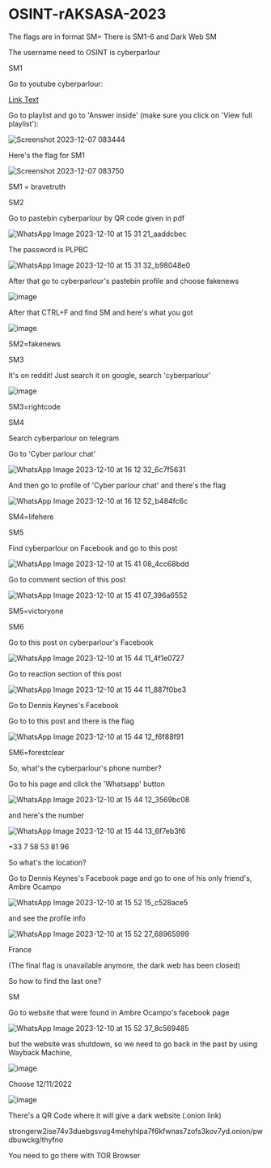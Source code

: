 # OSINT-rAKSASA-2023

The flags are in format SM<number>=
There is SM1-6 and Dark Web SM

The username need to OSINT is cyberparlour

SM1

Go to youtube cyberparlour:

[Link Text](https://www.youtube.com/@cyberparlour/videos)

Go to playlist and go to 'Answer inside' (make sure you click on 'View full playlist'):

![Screenshot 2023-12-07 083444](https://github.com/ZubayrYayYay/OSINT-rAKSASA-2023/assets/125542852/6027f03c-42c3-4399-a662-673f61e90610)

Here's the flag for SM1

![Screenshot 2023-12-07 083750](https://github.com/ZubayrYayYay/OSINT-rAKSASA-2023/assets/125542852/e3797b04-776d-496a-abe9-494aeeee2ce1)

SM1 = bravetruth

SM2

Go to pastebin cyberparlour by QR code given in pdf 

![WhatsApp Image 2023-12-10 at 15 31 21_aaddcbec](https://github.com/ZubayrYayYay/OSINT-rAKSASA-2023/assets/125542852/488883ff-08db-46c1-807f-7d21d1e623d1)

The password is PLPBC

![WhatsApp Image 2023-12-10 at 15 31 32_b98048e0](https://github.com/ZubayrYayYay/OSINT-rAKSASA-2023/assets/125542852/fb944030-fddf-48e1-a15c-28a00ff0ab26)

After that go to cyberparlour's pastebin profile and choose fakenews

![image](https://github.com/ZubayrYayYay/OSINT-rAKSASA-2023/assets/125542852/b5e03014-d25d-4b92-a35b-3a429608770b)

After that CTRL+F and find SM and here's what you got

![image](https://github.com/ZubayrYayYay/OSINT-rAKSASA-2023/assets/125542852/95684772-e58c-4ad5-948b-9cb6ee8fe838)

SM2=fakenews

SM3

It's on reddit!
Just search it on google, search 'cyberparlour'

![image](https://github.com/ZubayrYayYay/OSINT-rAKSASA-2023/assets/125542852/f9b0d755-f89a-48d2-a83e-23c30b37583f)

SM3=rightcode

SM4

Search cyberparlour on telegram

Go to 'Cyber parlour chat'

![WhatsApp Image 2023-12-10 at 16 12 32_6c7f5631](https://github.com/ZubayrYayYay/OSINT-rAKSASA-2023/assets/125542852/03eaab72-187a-4093-9a7d-7d08984d6387)

And then go to profile of 'Cyber parlour chat' and there's the flag

![WhatsApp Image 2023-12-10 at 16 12 52_b484fc6c](https://github.com/ZubayrYayYay/OSINT-rAKSASA-2023/assets/125542852/46340491-a659-4292-b238-12333ab22f53)

SM4=lifehere

SM5

Find cyberparlour on Facebook and go to this post

![WhatsApp Image 2023-12-10 at 15 41 08_4cc68bdd](https://github.com/ZubayrYayYay/OSINT-rAKSASA-2023/assets/125542852/147fecce-d3b6-4578-8f7a-02ea7df783b8)

Go to comment section of this post

![WhatsApp Image 2023-12-10 at 15 41 07_396a6552](https://github.com/ZubayrYayYay/OSINT-rAKSASA-2023/assets/125542852/a280dc3a-8c96-40cb-836a-b029be5ea332)

SM5=victoryone

SM6

Go to this post on cyberparlour's Facebook

![WhatsApp Image 2023-12-10 at 15 44 11_4f1e0727](https://github.com/ZubayrYayYay/OSINT-rAKSASA-2023/assets/125542852/5262d5f3-8aca-45dc-b9e3-0dbaa353b9a5)

Go to reaction section of this post

![WhatsApp Image 2023-12-10 at 15 44 11_887f0be3](https://github.com/ZubayrYayYay/OSINT-rAKSASA-2023/assets/125542852/f737bce0-a7bb-4f51-835c-48ca2b4b37ce)

Go to Dennis Keynes's Facebook

Go to to this post and there is the flag

![WhatsApp Image 2023-12-10 at 15 44 12_f6f88f91](https://github.com/ZubayrYayYay/OSINT-rAKSASA-2023/assets/125542852/3ff18fbb-8887-4834-83cc-607144ed42bb)

SM6=forestclear

So, what's the cyberparlour's phone number?

Go to his page and click the 'Whatsapp' button

![WhatsApp Image 2023-12-10 at 15 44 12_3569bc08](https://github.com/ZubayrYayYay/OSINT-rAKSASA-2023/assets/125542852/acaed2aa-040c-4cd5-a176-9727e88f7088)

and here's the number

![WhatsApp Image 2023-12-10 at 15 44 13_6f7eb3f6](https://github.com/ZubayrYayYay/OSINT-rAKSASA-2023/assets/125542852/c28d714e-d336-43c2-90fd-e98e71cbb938)

+33 7 58 53 81 96

So what's the location?

Go to Dennis Keynes's Facebook page and go to one of his only friend's, Ambre Ocampo

![WhatsApp Image 2023-12-10 at 15 52 15_c528ace5](https://github.com/ZubayrYayYay/OSINT-rAKSASA-2023/assets/125542852/a714c392-9327-496f-ae0a-618c4df1122d)

and see the profile info

![WhatsApp Image 2023-12-10 at 15 52 27_68965999](https://github.com/ZubayrYayYay/OSINT-rAKSASA-2023/assets/125542852/2d674fed-2a7b-4082-8f1a-4f759ac74b16)

France


(The final flag is unavailable anymore, the dark web has been closed)

So how to find the last one?

SM

Go to website that were found in Ambre Ocampo's facebook page

![WhatsApp Image 2023-12-10 at 15 52 37_8c569485](https://github.com/ZubayrYayYay/OSINT-rAKSASA-2023/assets/125542852/73526ad5-1f34-4507-9f73-eee8b65a4b80)

but the website was shutdown, so we need to go back in the past by using Wayback Machine,

![image](https://github.com/ZubayrYayYay/OSINT-rAKSASA-2023/assets/125542852/4f0e0911-cdb5-414b-a02a-a31d8c3d6f7d)

Choose 12/11/2022

![image](https://github.com/ZubayrYayYay/OSINT-rAKSASA-2023/assets/125542852/2f52fb60-6333-4fd9-885c-d767f1e1df37)

There's a QR Code where it will give a dark website (.onion link)

strongerw2ise74v3duebgsvug4mehyhlpa7f6kfwnas7zofs3kov7yd.onion/pwdbuwckg/thyfno

You need to go there with TOR Browser

